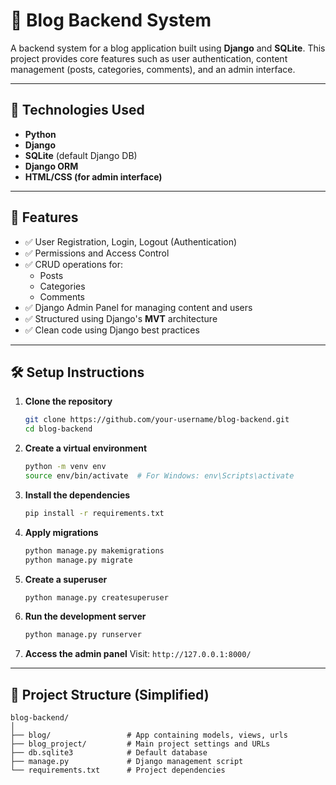 # 📝 Blog Backend System

A backend system for a blog application built using **Django** and **SQLite**. This project provides core features such as user authentication, content management (posts, categories, comments), and an admin interface.

---

## 🚀 Technologies Used

- **Python**
- **Django**
- **SQLite** (default Django DB)
- **Django ORM**
- **HTML/CSS (for admin interface)**

---

## 🔧 Features

- ✅ User Registration, Login, Logout (Authentication)
- ✅ Permissions and Access Control
- ✅ CRUD operations for:
  - Posts
  - Categories
  - Comments
- ✅ Django Admin Panel for managing content and users
- ✅ Structured using Django's **MVT** architecture
- ✅ Clean code using Django best practices

---

## 🛠️ Setup Instructions

1. **Clone the repository**
   ```bash
   git clone https://github.com/your-username/blog-backend.git
   cd blog-backend
   ```

2. **Create a virtual environment**
   ```bash
   python -m venv env
   source env/bin/activate  # For Windows: env\Scripts\activate
   ```

3. **Install the dependencies**
   ```bash
   pip install -r requirements.txt
   ```

4. **Apply migrations**
   ```bash
   python manage.py makemigrations
   python manage.py migrate
   ```

5. **Create a superuser**
   ```bash
   python manage.py createsuperuser
   ```

6. **Run the development server**
   ```bash
   python manage.py runserver
   ```

7. **Access the admin panel**
   Visit: `http://127.0.0.1:8000/`

---

## 📁 Project Structure (Simplified)
```
blog-backend/
│
├── blog/                 # App containing models, views, urls
├── blog_project/         # Main project settings and URLs
├── db.sqlite3            # Default database
├── manage.py             # Django management script
└── requirements.txt      # Project dependencies
```

